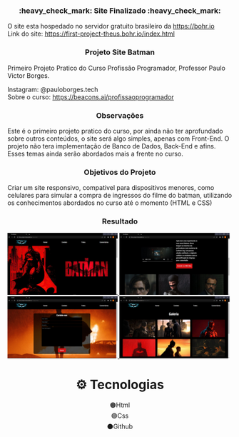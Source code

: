 <h3 align="center"> 
    :heavy_check_mark:  Site Finalizado  :heavy_check_mark:
</h3>

O site esta hospedado no servidor gratuito brasileiro da https://bohr.io <br>
Link do site: https://first-project-theus.bohr.io/index.html

<h3 align="center">Projeto Site Batman</h3>
Primeiro Projeto Pratico do Curso Profissão Programador, Professor Paulo Victor Borges.

Instagram: @pauloborges.tech <br>
Sobre o curso: https://beacons.ai/profissaoprogramador

<h3 align="center">Observações</h3>
<p>Este é o primeiro projeto pratico do curso, por ainda não ter aprofundado sobre outros conteúdos, o site será algo simples, apenas com Front-End. O projeto não tera implementação de Banco de Dados, Back-End e afins. Esses temas ainda serão abordados mais a frente no curso.</p> 

<h3 align="center">Objetivos do Projeto</h3>
<p>Criar um site responsivo, compativel para dispositivos menores, como celulares para simular a compra de ingressos do filme do batman, utilizando os conhecimentos abordados no curso até o momento (HTML e CSS)</p>

<h3 align="center">Resultado</h3>

<div style="display: flex, justify-content: space-evenly;">
    <a href='https://github.com/M4theus13'>
        <img width="49%" src="https://github.com/M4theus13/Assets_Projects/blob/main/Projeto-Site-Batman/pag1.png">
        <img width="49%" src="https://github.com/M4theus13/Assets_Projects/blob/main/Projeto-Site-Batman/pag1.2.png">
        <img width="49%" src="https://github.com/M4theus13/Assets_Projects/blob/main/Projeto-Site-Batman/pag2.png">
        <img width="49%" src="https://github.com/M4theus13/Assets_Projects/blob/main/Projeto-Site-Batman/pag3.png">
    </a>
</div>

<h1 align="center"> ⚙ Tecnologias </h1>

<p align="center"> 🟠Html<br/> 🟣Css<br/> ⚫Github</p>
